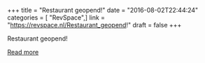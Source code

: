 +++
title = "Restaurant geopend!"
date = "2016-08-02T22:44:24"
categories = [ "RevSpace",]
link = "https://revspace.nl/Restaurant_geopend!"
draft = false
+++

<div class="mw-content-ltr mw-parser-output" dir="ltr" lang="en-GB"><p><a class="mw-selflink selflink">Restaurant geopend!</a>
</p></div>

[Read more](https://revspace.nl/Restaurant_geopend!)